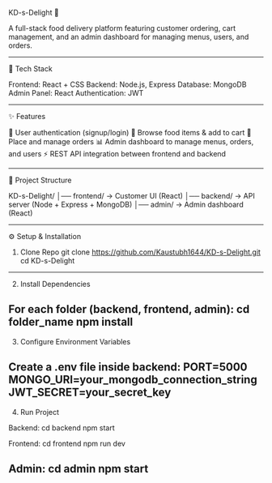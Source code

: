 KD-s-Delight 🍴

A full-stack food delivery platform featuring customer ordering, cart management, and an admin dashboard for managing menus, users, and orders.

---

🚀 Tech Stack

Frontend: React + CSS
Backend: Node.js, Express
Database: MongoDB
Admin Panel: React
Authentication: JWT

---

✨ Features

🔑 User authentication (signup/login)
📜 Browse food items & add to cart
🛒 Place and manage orders
📊 Admin dashboard to manage menus, orders, and users
⚡ REST API integration between frontend and backend

---

📂 Project Structure

KD-s-Delight/
│── frontend/   → Customer UI (React)
│── backend/    → API server (Node + Express + MongoDB)
│── admin/      → Admin dashboard (React)

---

⚙️ Setup & Installation

1. Clone Repo
git clone https://github.com/Kaustubh1644/KD-s-Delight.git
cd KD-s-Delight
---
2. Install Dependencies

For each folder (backend, frontend, admin):
cd folder_name
npm install
---
3. Configure Environment Variables

Create a .env file inside backend:
PORT=5000
MONGO_URI=your_mongodb_connection_string
JWT_SECRET=your_secret_key
---
4. Run Project

Backend:
cd backend
npm start

Frontend:
cd frontend
npm run dev

Admin:
cd admin
npm start
---
